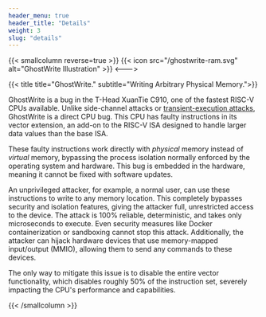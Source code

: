```yaml
---
header_menu: true
header_title: "Details"
weight: 3
slug: "details"
---
```


{{< smallcolumn reverse=true >}}
{{< icon src="/ghostwrite-ram.svg" alt="GhostWrite Illustration" >}}
<--->

{{< title title="GhostWrite." subtitle="Writing Arbitrary Physical Memory.">}}


GhostWrite is a bug in the T-Head XuanTie C910, one of the fastest RISC-V CPUs available. 
Unlike side-channel attacks or [transient-execution attacks](https://transient.fail/), GhostWrite is a direct CPU bug. 
This CPU has faulty instructions in its vector extension, an add-on to the RISC-V ISA designed to handle larger data values than the base ISA.

These faulty instructions work directly with *physical* memory instead of *virtual* memory, bypassing the process isolation normally enforced by the operating system and hardware. 
This bug is embedded in the hardware, meaning it cannot be fixed with software updates.

An unprivileged attacker, for example, a normal user, can use these instructions to write to any memory location. 
This completely bypasses security and isolation features, giving the attacker full, unrestricted access to the device. 
The attack is 100% reliable, deterministic, and takes only microseconds to execute. 
Even security measures like Docker containerization or sandboxing cannot stop this attack. 
Additionally, the attacker can hijack hardware devices that use memory-mapped input/output (MMIO), allowing them to send any commands to these devices.

The only way to mitigate this issue is to disable the entire vector functionality, which disables roughly 50% of the instruction set, severely impacting the CPU's performance and capabilities.

{{< /smallcolumn >}}
